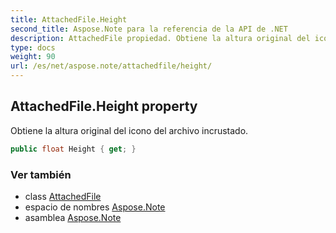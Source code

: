 ```yaml
---
title: AttachedFile.Height
second_title: Aspose.Note para la referencia de la API de .NET
description: AttachedFile propiedad. Obtiene la altura original del icono del archivo incrustado.
type: docs
weight: 90
url: /es/net/aspose.note/attachedfile/height/
---
```

## AttachedFile.Height property

Obtiene la altura original del icono del archivo incrustado.

```csharp
public float Height { get; }
```

### Ver también

* class [AttachedFile](../)
* espacio de nombres [Aspose.Note](../../attachedfile/)
* asamblea [Aspose.Note](../../../)


